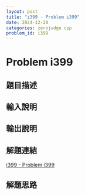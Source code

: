 ```yaml
---
layout: post
title: "i399 - Problem i399"
date: 2024-12-20
categories: zerojudge cpp
problem_id: i399
---
```


# Problem i399

## 題目描述



## 輸入說明



## 輸出說明



## 解題連結

[i399 - Problem i399](https://zerojudge.tw/ShowProblem?problemid=i399)

## 解題思路

